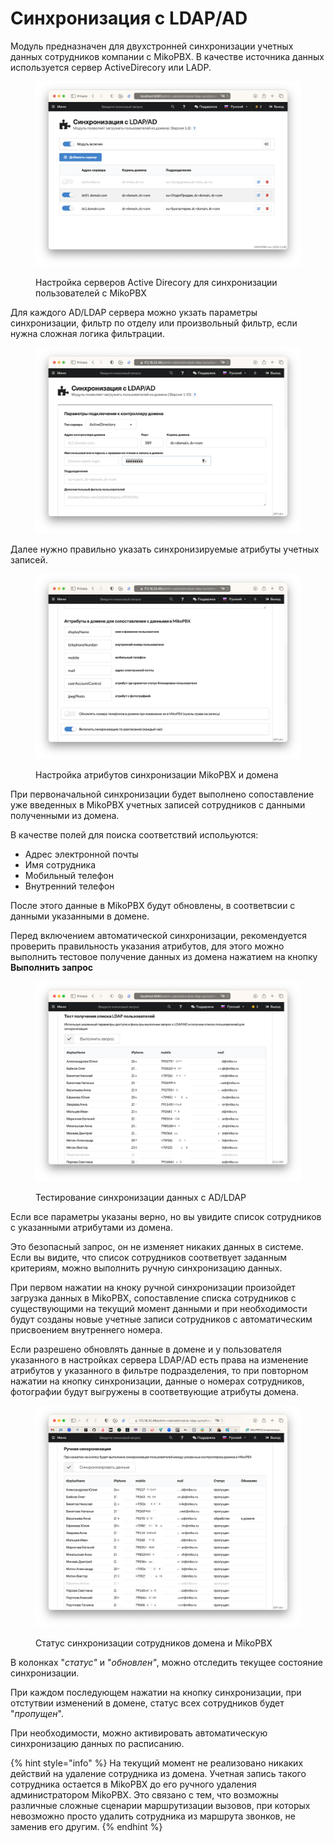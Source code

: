 # Синхронизация с LDAP/AD

Модуль предназначен для двухстронней синхронизации учетных данных сотрудников компании с MikoPBX. В качестве источника данных используется сервер ActiveDirecory или LADP.&#x20;

<figure><img src="../../.gitbook/assets/ModuleLdapSync - indexRU.png" alt=""><figcaption><p>Настройка серверов Active Direcory для синхронизации пользователей с MikoPBX</p></figcaption></figure>

Для каждого AD/LDAP сервера можно укзать параметры синхронизации, фильтр по отделу или произвольный фильтр, если нужна сложная логика фильтрации.

<figure><img src="../../.gitbook/assets/ModuleLdapSync - modify ru1.png" alt=""><figcaption></figcaption></figure>

Далее нужно правильно указать синхронизируемые атрибуты учетных записей.

<figure><img src="../../.gitbook/assets/ModuleLdapSync - modify ru2.png" alt=""><figcaption><p>Настройка атрибутов синхронизации MikoPBX и домена</p></figcaption></figure>

При первоначальной синхронизации будет выполнено сопоставление уже введенных в MikoPBX учетных записей сотрудников с данными полученными из домена.

В качестве полей для поиска соответствий испольуются:

* Адрес электронной почты
* Имя сотрудника
* Мобильный телефон
* Внутренний телефон

После этого данные в MikoPBX будут обновлены, в соответвсии с данными указанными в домене.

Перед включением автоматической синхронизации, рекомендуется проверить правильность указания атрибутов, для этого можно выполнить тестовое получение данных из домена нажатием на кнопку **Выполнить запрос**

<figure><img src="../../.gitbook/assets/ModuleLdapSync - modify 4 ru.png" alt=""><figcaption><p>Тестирование синхронизации данных с AD/LDAP</p></figcaption></figure>

Если все параметры указаны верно, но вы увидите список сотрудников с указанными атрибутами из домена.

Это безопасный запрос, он не изменяет никаких данных в системе. Если вы видите, что список сотрудников соответвует заданным критериям, можно выполнить ручную синхронизацию данных.&#x20;

При первом нажатии на кноку ручной синхронизации произойдет загрузка данных в MikoPBX, сопоставление списка сотрудников с существующими на текущий момент данными и при необходимости будут созданы новые учетные записи сотрудников с автоматическим присвоением внутреннего номера.&#x20;

Если разрешено обновлять данные в домене и у пользователя указанного в настройках сервера LDAP/AD есть права на изменение атрибутов у указанного в фильтре подразделения, то при повторном нажатии на кнопку синхронизации, данные о номерах сотрудников, фотографии будут выгружены в соответвующие атрибуты домена.

<figure><img src="../../.gitbook/assets/ModuleLdapSync - modify 5ru.png" alt=""><figcaption><p>Статус синхронизации сотрудников домена и MikoPBX</p></figcaption></figure>

В колонках "_статус"_ и "_обновлен"_, можно отследить текущее состояние синхронизации.

При каждом последующем нажатии на кнопку синхронизации, при отстутвии изменений в домене, статус всех сотрудников будет "_пропущен_".

При необходимости, можно активировать автоматическую синхронизацию данных по расписанию.

{% hint style="info" %}
На текущий момент не реализовано никаких действий на удаление сотрудника из домена. Учетная запись такого сотрудника остается в MikoPBX до его ручного удаления администратором MikoPBX.  Это связано с тем, что возможны различные сложные сценарии маршрутизации вызовов, при которых невозможно просто удалить сотрудника из маршрута звонков, не заменив его другим.
{% endhint %}
